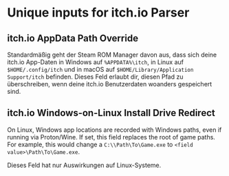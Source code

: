 # Unique inputs for itch.io Parser

## itch.io AppData Path Override
Standardmäßig geht der Steam ROM Manager davon aus, dass sich deine itch.io App-Daten in Windows auf `%APPDATA%\itch`, in Linux auf `$HOME/.config/itch` und in macOS auf `$HOME/Library/Application Support/itch` befinden. Dieses Feld erlaubt dir, diesen Pfad zu überschreiben, wenn deine itch.io Benutzerdaten woanders gespeichert sind.

## itch.io Windows-on-Linux Install Drive Redirect
On Linux, Windows app locations are recorded with Windows paths, even if running via Proton/Wine. If set, this field replaces the root of game paths. For example, this would change a `C:\\Path\To\Game.exe` to `<field value>\Path\To\Game.exe`.

Dieses Feld hat nur Auswirkungen auf Linux-Systeme.
